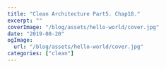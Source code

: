 ```yaml
---
title: "Clean Architecture Part5. Chap18."
excerpt: ""
coverImage: "/blog/assets/hello-world/cover.jpg"
date: "2019-08-20"
ogImage:
  url: "/blog/assets/hello-world/cover.jpg"
categories: ["clean"]
---
```

